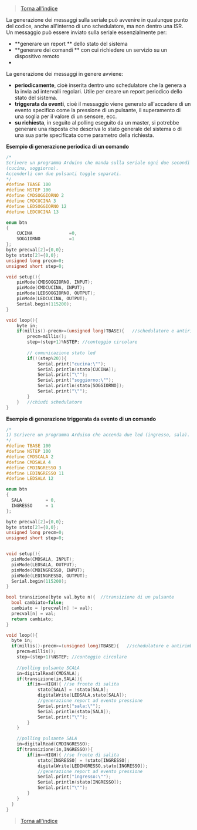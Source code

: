 


>[Torna all'indice](indexseriale.md)

La generazione dei messaggi sulla seriale può avvenire in qualunque punto del codice, anche all'interno di uno schedulatore, ma non dentro una ISR.
Un messaggio può essere inviato sulla seriale essenzialmente per:
- **generare un report ** dello stato del sistema
-  **generare dei comandi ** con cui richiedere un servizio su un dispositivo remoto 
-
La generazione dei messaggi in genere avviene:
- **periodicamente**, cioè inserita dentro uno schedulatore che la genera a la invia ad intervalli regolari. Utile per creare un report periodico dello stato del sistema.
- **triggerata da eventi**, cioè il messaggio viene generato all'accadere di un evento specifico come la pressione di un pulsante, il superamento di una soglia per il valore di un sensore, ecc.
- **su richiesta**, in seguito al polling eseguito da un master,  si potrebbe generare una risposta che descriva lo stato generale del sistema o di una sua parte specificata come parametro della richiesta.

**Esempio di generazione periodica di un comando**
```C++
/*
Scrivere un programma Arduino che manda sulla seriale ogni due secondi lo stato di due led 
(cucina, soggiorno). 
Accenderli con due pulsanti toggle separati.
*/
#define TBASE 100
#define NSTEP 100
#define CMDSOGGIORNO 2
#define CMDCUCINA 3
#define LEDSOGGIORNO 12
#define LEDCUCINA 13

enum btn
{
	CUCINA				=0,
	SOGGIORNO			=1
};
byte precval[2]={0,0};
byte stato[2]={0,0};
unsigned long precm=0;
unsigned short step=0;

void setup(){
	pinMode(CMDSOGGIORNO, INPUT);
	pinMode(CMDCUCINA, INPUT);
	pinMode(LEDSOGGIORNO, OUTPUT);
	pinMode(LEDCUCINA, OUTPUT);
	Serial.begin(115200);
}

void loop(){
	byte in;
	if(millis()-precm>=(unsigned long)TBASE){ 	//schedulatore e antirimbalzo
		precm=millis(); 	
		step=(step+1)%NSTEP; //conteggio circolare
		
		// comunicazione stato led
		if(!(step%20)){
			Serial.print("cucina:\"");
			Serial.println(stato[CUCINA]);
			Serial.print("\"");
			Serial.print("soggiorno:\"");
			Serial.println(stato[SOGGIORNO]);
			Serial.print("\"");
		}
	} 	//chiudi schedulatore	
}
```	

**Esempio di generazione triggerata da evento di un comando**
```C++
/*
1) Scrivere un programma Arduino che accenda due led (ingresso, sala). Accenderli con due pulsanti toggle separati. Lo stato dei led deve essere scritto sulla seriale all'avvenire (occorrenza) di ogni comando.
*/
#define TBASE 100
#define NSTEP 100
#define CMDSCALA 2
#define CMDSALA 4
#define CMDINGRESSO 3
#define LEDINGRESSO 11
#define LEDSALA 12

enum btn
{
  SALA     	   = 0,
  INGRESSO     = 1
};

byte precval[2]={0,0};
byte stato[2]={0,0};
unsigned long precm=0;
unsigned short step=0;


void setup(){
  pinMode(CMDSALA, INPUT);
  pinMode(LEDSALA, OUTPUT);
  pinMode(CMDINGRESSO, INPUT);
  pinMode(LEDINGRESSO, OUTPUT);
  Serial.begin(115200);
}

bool transizione(byte val,byte n){  //transizione di un pulsante
  bool cambiato=false;
  cambiato = (precval[n] != val);
  precval[n] = val;  
  return cambiato; 
}

void loop(){
  byte in;
  if(millis()-precm>=(unsigned long)TBASE){   //schedulatore e antirimbalzo
	precm=millis();   
	step=(step+1)%NSTEP; //conteggio circolare
	  
	//polling pulsante SCALA
	in=digitalRead(CMDSALA);
	if(transizione(in,SALA)){
		if(in==HIGH){ //se fronte di salita
			stato[SALA] = !stato[SALA];
			digitalWrite(LEDSALA,stato[SALA]);
			//generazione report ad evento pressione
			Serial.print("sala:\"");
			Serial.println(stato[SALA]);
			Serial.print("\"");
		}
	}

	//polling pulsante SALA
	in=digitalRead(CMDINGRESSO);
	if(transizione(in,INGRESSO)){
		if(in==HIGH){ //se fronte di salita
			stato[INGRESSO] = !stato[INGRESSO];
			digitalWrite(LEDINGRESSO,stato[INGRESSO]);
			//generazione report ad evento pressione
			Serial.print("ingresso:\"");
			Serial.println(stato[INGRESSO]);
			Serial.print("\"");
		}
	}
  }
}

```	

	
			
			
	
	
	
	







>[Torna all'indice](indexseriale.md)
<!--stackedit_data:
eyJoaXN0b3J5IjpbMTM3MzY4MDc5M119
-->